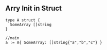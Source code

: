 
## Arry Init in Struct

```
type A struct {
  SomeArray []string
}

//main
a := A{ SomeArray: []string{"a","b","c"} }
```
